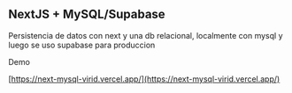 ## NextJS + MySQL/Supabase

Persistencia de datos con next y una db relacional, localmente con mysql y luego se uso supabase para produccion

Demo
 
[https://next-mysql-virid.vercel.app/](https://next-mysql-virid.vercel.app/)